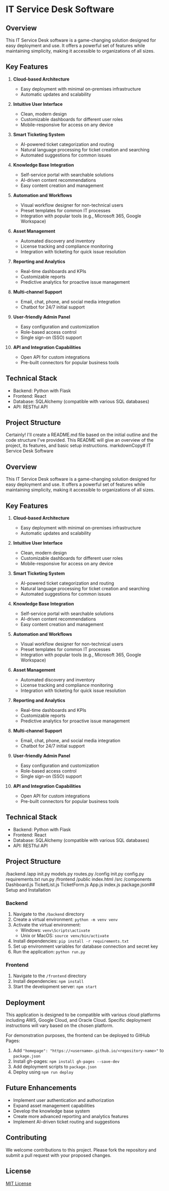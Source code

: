 # IT Service Desk Software

## Overview

This IT Service Desk software is a game-changing solution designed for easy deployment and use. It offers a powerful set of features while maintaining simplicity, making it accessible to organizations of all sizes.

## Key Features

1. **Cloud-based Architecture**
   - Easy deployment with minimal on-premises infrastructure
   - Automatic updates and scalability

2. **Intuitive User Interface**
   - Clean, modern design
   - Customizable dashboards for different user roles
   - Mobile-responsive for access on any device

3. **Smart Ticketing System**
   - AI-powered ticket categorization and routing
   - Natural language processing for ticket creation and searching
   - Automated suggestions for common issues

4. **Knowledge Base Integration**
   - Self-service portal with searchable solutions
   - AI-driven content recommendations
   - Easy content creation and management

5. **Automation and Workflows**
   - Visual workflow designer for non-technical users
   - Preset templates for common IT processes
   - Integration with popular tools (e.g., Microsoft 365, Google Workspace)

6. **Asset Management**
   - Automated discovery and inventory
   - License tracking and compliance monitoring
   - Integration with ticketing for quick issue resolution

7. **Reporting and Analytics**
   - Real-time dashboards and KPIs
   - Customizable reports
   - Predictive analytics for proactive issue management

8. **Multi-channel Support**
   - Email, chat, phone, and social media integration
   - Chatbot for 24/7 initial support

9. **User-friendly Admin Panel**
   - Easy configuration and customization
   - Role-based access control
   - Single sign-on (SSO) support

10. **API and Integration Capabilities**
    - Open API for custom integrations
    - Pre-built connectors for popular business tools

## Technical Stack

- Backend: Python with Flask
- Frontend: React
- Database: SQLAlchemy (compatible with various SQL databases)
- API: RESTful API

## Project Structure
Certainly! I'll create a README.md file based on the initial outline and the code structure I've provided. This README will give an overview of the project, its features, and basic setup instructions.
markdownCopy# IT Service Desk Software

## Overview

This IT Service Desk software is a game-changing solution designed for easy deployment and use. It offers a powerful set of features while maintaining simplicity, making it accessible to organizations of all sizes.

## Key Features

1. **Cloud-based Architecture**
   - Easy deployment with minimal on-premises infrastructure
   - Automatic updates and scalability

2. **Intuitive User Interface**
   - Clean, modern design
   - Customizable dashboards for different user roles
   - Mobile-responsive for access on any device

3. **Smart Ticketing System**
   - AI-powered ticket categorization and routing
   - Natural language processing for ticket creation and searching
   - Automated suggestions for common issues

4. **Knowledge Base Integration**
   - Self-service portal with searchable solutions
   - AI-driven content recommendations
   - Easy content creation and management

5. **Automation and Workflows**
   - Visual workflow designer for non-technical users
   - Preset templates for common IT processes
   - Integration with popular tools (e.g., Microsoft 365, Google Workspace)

6. **Asset Management**
   - Automated discovery and inventory
   - License tracking and compliance monitoring
   - Integration with ticketing for quick issue resolution

7. **Reporting and Analytics**
   - Real-time dashboards and KPIs
   - Customizable reports
   - Predictive analytics for proactive issue management

8. **Multi-channel Support**
   - Email, chat, phone, and social media integration
   - Chatbot for 24/7 initial support

9. **User-friendly Admin Panel**
   - Easy configuration and customization
   - Role-based access control
   - Single sign-on (SSO) support

10. **API and Integration Capabilities**
    - Open API for custom integrations
    - Pre-built connectors for popular business tools

## Technical Stack

- Backend: Python with Flask
- Frontend: React
- Database: SQLAlchemy (compatible with various SQL databases)
- API: RESTful API

## Project Structure

/backend
/app
init.py
models.py
routes.py
/config
init.py
config.py
requirements.txt
run.py
/frontend
/public
index.html
/src
/components
Dashboard.js
TicketList.js
TicketForm.js
App.js
index.js
package.json## Setup and Installation

### Backend

1. Navigate to the `/backend` directory
2. Create a virtual environment: `python -m venv venv`
3. Activate the virtual environment:
   - Windows: `venv\Scripts\activate`
   - Unix or MacOS: `source venv/bin/activate`
4. Install dependencies: `pip install -r requirements.txt`
5. Set up environment variables for database connection and secret key
6. Run the application: `python run.py`

### Frontend

1. Navigate to the `/frontend` directory
2. Install dependencies: `npm install`
3. Start the development server: `npm start`

## Deployment

This application is designed to be compatible with various cloud platforms including AWS, Google Cloud, and Oracle Cloud. Specific deployment instructions will vary based on the chosen platform.

For demonstration purposes, the frontend can be deployed to GitHub Pages:

1. Add `"homepage": "https://<username>.github.io/<repository-name>"` to `package.json`
2. Install gh-pages: `npm install gh-pages --save-dev`
3. Add deployment scripts to `package.json`
4. Deploy using `npm run deploy`

## Future Enhancements

- Implement user authentication and authorization
- Expand asset management capabilities
- Develop the knowledge base system
- Create more advanced reporting and analytics features
- Implement AI-driven ticket routing and suggestions

## Contributing

We welcome contributions to this project. Please fork the repository and submit a pull request with your proposed changes.

## License

[MIT License](https://opensource.org/licenses/MIT)
